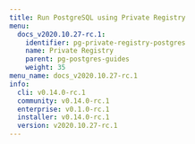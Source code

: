 ```yaml
---
title: Run PostgreSQL using Private Registry
menu:
  docs_v2020.10.27-rc.1:
    identifier: pg-private-registry-postgres
    name: Private Registry
    parent: pg-postgres-guides
    weight: 35
menu_name: docs_v2020.10.27-rc.1
info:
  cli: v0.14.0-rc.1
  community: v0.14.0-rc.1
  enterprise: v0.1.0-rc.1
  installer: v0.14.0-rc.1
  version: v2020.10.27-rc.1
---
```


